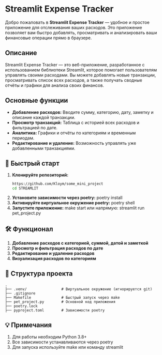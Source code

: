 # Streamlit Expense Tracker

Добро пожаловать в **Streamlit Expense Tracker** — удобное и простое приложение для отслеживания ваших расходов. Это приложение позволяет вам быстро добавлять, просматривать и анализировать ваши финансовые операции прямо в браузере.

## Описание

Streamlit Expense Tracker — это веб-приложение, разработанное с использованием библиотеки Streamlit, которое помогает пользователям управлять своими расходами. Вы можете добавлять новые транзакции, просматривать список всех расходов, а также получать сводные отчёты и графики для анализа своих финансов.

## Основные функции

- **Добавление расходов:** Вводите сумму, категорию, дату, заметку и описание каждой транзакции.
- **Просмотр транзакций:** Таблица с историей всех расходов и фильтрацией по дате.
- **Аналитика:** Графики и отчёты по категориям и временным периодам.
- **Редактирование и удаление:** Возможность управлять уже добавленными транзакциями.

## 🚀 Быстрый старт

1. **Клонируйте репозиторий:**
   ```bash
   https://github.com/Kloym/some_mini_project
   cd STREAMLIT
2. **Установите зависимости через poetry:**
    poetry install
3. **Активируйте виртуальное окружение poetry:**
    poetry shell
4. **Запустите приложение:**
    make start
    или напрямую: streamlit run pet_project.py

## 🛠️ Функционал

1. **Добавление расходов с категорией, суммой, датой и заметкой**
2. **Просмотр и фильтрация расходов по дате**
3. **Редактирование и удаление расходов**
4. **Визуализация расходов по категориям**

## 📁 Структура проекта

    .
    ├── .venv/                # Виртуальное окружение (игнорируется git)
    ├── .gitignore
    ├── Makefile              # Быстрый запуск через make
    ├── pet_project.py        # Основной код приложения
    ├── poetry.lock
    ├── pyproject.toml        # Зависимости poetry

## 💡 Примечания

1. Для работы необходим Python 3.8+
2. Все зависимости устанавливаются через poetry
3. Для запуска используйте make или команду streamlit